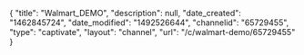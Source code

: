 {
    "title": "Walmart_DEMO",
    "description": null,
    "date_created": "1462845724",
    "date_modified": "1492526644",
    "channelid": "65729455",
    "type": "captivate",
    "layout": "channel",
    "url": "\/c\/walmart-demo\/65729455"
}